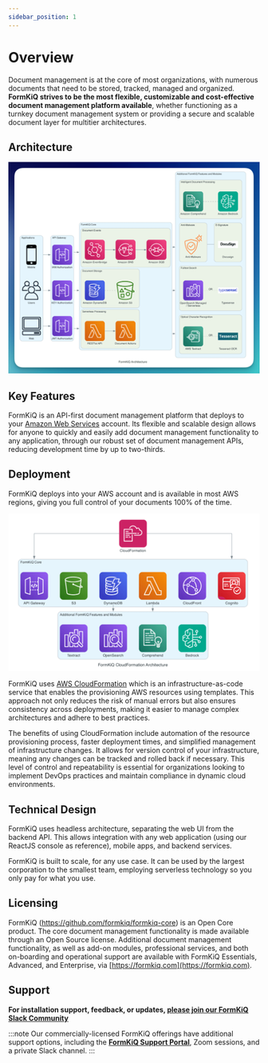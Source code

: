 ```yaml
---
sidebar_position: 1
---
```


# Overview

Document management is at the core of most organizations, with numerous documents that need to be stored, tracked, managed and organized. **FormKiQ strives to be the most flexible, customizable and cost-effective document management platform available**, whether functioning as a turnkey document management system or providing a secure and scalable document layer for multitier architectures.

## Architecture
![FormKiQ Architecture](./img/formkiq_architecture.png)

## Key Features
FormKiQ is an API-first document management platform that deploys to your [Amazon Web Services](https://aws.amazon.com) account. Its flexible and scalable design allows for anyone to quickly and easily add document management functionality to any application, through our robust set of document management APIs, reducing development time by up to two-thirds.

## Deployment

FormKiQ deploys into your AWS account and is available in most AWS regions, giving you full control of your documents 100% of the time.

![FormKiQ Architecture](./img/formkiq_cloudformation_architecture.png)

FormKiQ uses [AWS CloudFormation](https://docs.aws.amazon.com/AWSCloudFormation/latest/UserGuide/Welcome.html) which is an infrastructure-as-code service that enables the provisioning AWS resources using templates. This approach not only reduces the risk of manual errors but also ensures consistency across deployments, making it easier to manage complex architectures and adhere to best practices.

The benefits of using CloudFormation include automation of the resource provisioning process, faster deployment times, and simplified management of infrastructure changes. It allows for version control of your infrastructure, meaning any changes can be tracked and rolled back if necessary. This level of control and repeatability is essential for organizations looking to implement DevOps practices and maintain compliance in dynamic cloud environments.

## Technical Design
FormKiQ uses headless architecture, separating the web UI from the backend API. This allows integration with any web application (using our ReactJS console as reference), mobile apps, and backend services.

FormKiQ is built to scale, for any use case. It can be used by the largest corporation to the smallest team, employing serverless technology so you only pay for what you use.

## Licensing
FormKiQ (https://github.com/formkiq/formkiq-core) is an Open Core product. The core document management functionality is made available through an Open Source license. Additional document management functionality, as well as add-on modules, professional services, and both on-boarding and operational support are available with FormKiQ Essentials, Advanced, and Enterprise, via [https://formkiq.com](https://formkiq.com).

## Support
**For installation support, feedback, or updates, [please join our FormKiQ Slack Community](https://join.slack.com/t/formkiqworkspace/shared_invite/zt-22ujpnl76-Zztjyt9Zco7h2f1BYjnxyQ)**

:::note
Our commercially-licensed FormKiQ offerings have additional support options, including the **[FormKiQ Support Portal](https://formkiq.freshdesk.com/support/home)**, Zoom sessions, and a private Slack channel.
:::